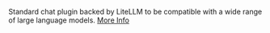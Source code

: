 Standard chat plugin backed by LiteLLM to be compatible with a wide range of large language models. <a class="text-sm underline hover:text-primary" href="https://promptpanel.com/included-plugins/universal-llm/" target="_new">More Info</a>
